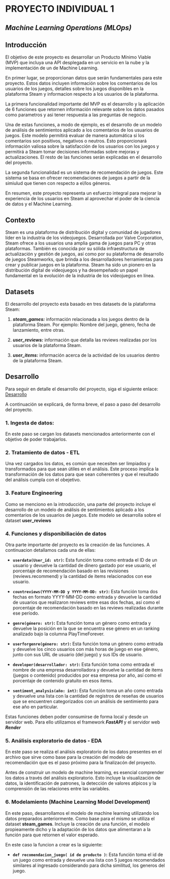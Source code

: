 # PROYECTO INDIVIDUAL 1 
## *Machine Learning Operations (MLOps)*<p>

</p>

## **Introducción** 

El objetivo de este proyecto es desarrollar un Producto Mínimo Viable (MVP) que incluya una API desplegada en un servicio en la nube y la implementación de un de Machine Learning. 

En primer lugar, se proporcionan datos que serán fundamentales para este proyecto. Estos datos incluyen información sobre los comentarios de los usuarios de los juegos, detalles sobre los juegos disponibles en la plataforma Steam y informacion respecto a los usuarios de la plataforma. 

La primera funcionalidad importante del MVP es el desarrollo y la aplicación de 6 funciones que retornen información relevante sobre los datos pasados como parametros y asi tener respuesta a las preguntas de negocio. 

Una de estas funciones, a modo de ejemplo, es el desarrollo de un modelo de análisis de sentimientos aplicado a los comentarios de los usuarios de juegos. Este modelo permitirá evaluar de manera automática si los comentarios son positivos, negativos o neutros. Esto proporcionará información valiosa sobre la satisfacción de los usuarios con los juegos y permitirá a Steam tomar decisiones informadas sobre mejoras y actualizaciones. El resto de las funciones serán explicadas en el desarrollo del proyecto. 

La segunda funcionalidad es un sistema de recomendación de juegos. Este sistema se basa en ofrecer recomendaciones de juegos a partir de la simiulud que tienen con respecto a el/los géneros. 

En resumen, este proyecto representa un esfuerzo integral para mejorar la experiencia de los usuarios en Steam al aprovechar el poder de la ciencia de datos y el Machine Learning.

## **Contexto**

Steam es una plataforma de distribución digital y comunidad de jugadores líder en la industria de los videojuegos. Desarrollada por Valve Corporation, Steam ofrece a los usuarios una amplia gama de juegos para PC y otras plataformas. También es conocida por su sólida infraestructura de actualización y gestión de juegos, así como por su plataforma de desarrollo de juegos Steamworks, que brinda a los desarrolladores herramientas para crear y publicar juegos en la plataforma. Steam ha sido un pionero en la distribución digital de videojuegos y ha desempeñado un papel fundamental en la evolución de la industria de los videojuegos en línea.

## **Datasets**

El desarrollo del proyecto esta basado en tres datasets de la plataforma Steam:

1. ***steam_games:*** información relacionada a los juegos dentro de la plataforma Steam. Por ejemplo: Nombre del juego, género, fecha de lanzamiento, entre otras. 

2. ***user_reviews:*** información que detalla las reviews realizadas por los usuarios de la plataforma Steam.

3. ***user_items:*** información acerca de la actividad de los usuarios dentro de la plataforma Steam.

## **Desarrollo**

Para seguir en detalle el desarrollo del proyecto, siga el siguiente enlace: [Desarrollo](Desarrollo.ipynb)

A continuación se explicará, de forma breve, el paso a paso del desarrollo del proyecto.

### 1. Ingesta de datos:
En este paso se cargan los datasets mencionados anteriormente con el objetivo de poder trabajarlos. 
### 2. Tratamiento de datos - ETL
Una vez cargados los datos, es común que necesiten ser limpiados y transformados para que sean útiles en el análisis. Este proceso implica la transformación de los datos para que sean coherentes y que el resultado del análisis cumpla con el obejetivo. 
### 3. Feature Engineering
Como se menciono en la introducción, una parte del proyecto incluye el desarrollo de un modelo de análisis de sentimientos aplicado a los comentarios de los usuarios de juegos. Este modelo se desarrolla sobre el dataset **user_reviews** 
### 4. Funciones y disponibiliación de datos
Otra parte importante del proyecto es la creación de las funciones. A continuacion detallamos cada una de ellas:

+ **`userdata(User_id: str)`:** Esta función toma como entrada el ID de un usuario y devuelve la cantidad de dinero gastado por ese usuario, el porcentaje de recomendación basado en las revisiones (reviews.recommend) y la cantidad de items relacionados con ese usuario.

+ **`countreviews(YYYY-MM-DD y YYYY-MM-DD: str)`:** Esta función toma dos fechas en formato YYYY-MM-DD como entrada y devuelve la cantidad de usuarios que realizaron reviews entre esas dos fechas, así como el porcentaje de recomendación basado en las reviews realizadas durante ese período.

+ **`genre(género: str)`:** Esta función toma un género como entrada y devuelve la posición en la que se encuentra ese género en un ranking analizado bajo la columna PlayTimeForever.

+ **`userforgenre(género: str)`:** Esta función toma un género como entrada y devuelve los cinco usuarios con más horas de juego en ese género, junto con sus URL de usuario (del juego) y sus IDs de usuario.

+ **`developer(desarrollador: str)`:** Esta función toma como entrada el nombre de una empresa desarrolladora y devuelve la cantidad de items (juegos o contenido) producidos por esa empresa por año, así como el porcentaje de contenido gratuito en esos items.

+ **`sentiment_analysis(año: int)`:** Esta función toma un año como entrada y devuelve una lista con la cantidad de registros de reseñas de usuarios que se encuentren categorizados con un análisis de sentimiento para ese año en particular.

Estas funciones deben poder consumirse de forma local y desde un servidor web. Para ello utilizamos el framework ***FastAPI*** y el servidor web ***Render***
### 5. Análisis exploratorio de datos - EDA
En este paso se realiza el análisis exploratorio de los datos presentes en el archivo que sirve como base para la creación del modelo de recomendación que es el paso próximo para la finalizacón del proyecto. 

Antes de construir un modelo de machine learning, es esencial comprender los datos a través del análisis exploratorio. Esto incluye la visualización de datos, la identificación de patrones, la detección de valores atípicos y la comprensión de las relaciones entre las variables.

### 6. Modelamiento (Machine Learning Model Development)
En este paso, desarrollamos el modelo de machine learning utilizando los datos preparados anteriormente. Como base para el mismo se utiliza el dataset **steam_games**. Incluye la creación de una función, el modelo propieamente dicho y la adaptación de los datos que alimentaran a la función para que retornen el valor esperado. 

En este caso la funcion a crear es la siguiente: 

+ **`def recomendacion_juego( id de producto )`:** Esta función toma el id de un juego como entrada y devuelve una lista con 5 juegos recomendados similares al ingresado considerando para dicha similitud, los generos del juego. 


